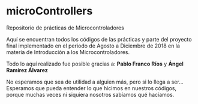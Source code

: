 # microControllers
Repositorio de prácticas de Microcontroladores

Aquí se encuentran todos los códigos de las prácticas y parte del proyecto final implementado en el periodo de Agosto a Diciembre de 2018 en la materia de
Introducción a los Microcontroladores.

Todo lo aquí realizado fue posible gracias a:
**Pablo Franco Ríos** y
**Ángel Ramírez Álvarez**

No esperamos que sea de utilidad a alguien más, pero si lo llega a ser... Esperamos que pueda entender lo que hicimos en nuestros códigos,
porque muchas veces ni siquiera nosotros sabíamos qué hacíamos.
